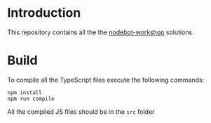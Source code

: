 # Introduction
This repository contains all the the [nodebot-workshop](https://github.com/tableflip/nodebot-workshop) solutions.

# Build
To compile all the TypeScript files execute the following commands:  
```
npm install
npm run compile
```
All the compiled JS files should be in the `src` folder
